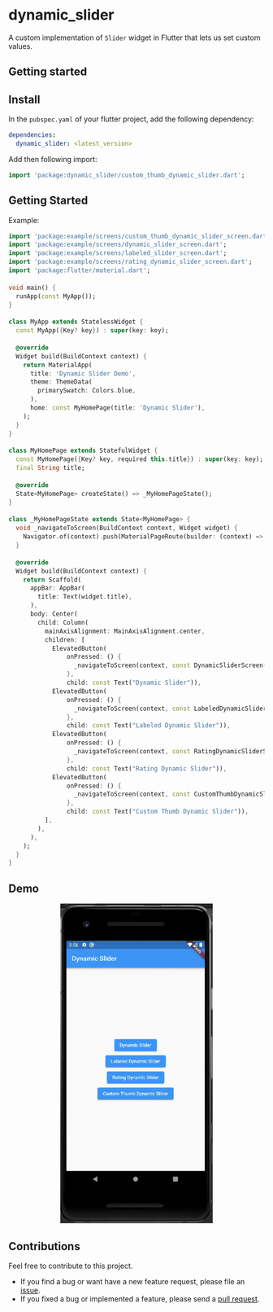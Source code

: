 <!-- 
This README describes the package. If you publish this package to pub.dev,
this README's contents appear on the landing page for your package.

For information about how to write a good package README, see the guide for
[writing package pages](https://dart.dev/guides/libraries/writing-package-pages). 

For general information about developing packages, see the Dart guide for
[creating packages](https://dart.dev/guides/libraries/create-library-packages)
and the Flutter guide for
[developing packages and plugins](https://flutter.dev/developing-packages). 
-->

# dynamic_slider

A custom implementation of ``Slider`` widget in Flutter that lets us set custom values.
## Getting started


## Install

In the ``pubspec.yaml`` of your flutter project, add the following dependency:

```yaml
dependencies:
  dynamic_slider: <latest_version>
```

Add then following import:

```dart
import 'package:dynamic_slider/custom_thumb_dynamic_slider.dart';
```


## Getting Started

Example:

```dart
import 'package:example/screens/custom_thumb_dynamic_slider_screen.dart';
import 'package:example/screens/dynamic_slider_screen.dart';
import 'package:example/screens/labeled_slider_screen.dart';
import 'package:example/screens/rating_dynamic_slider_screen.dart';
import 'package:flutter/material.dart';

void main() {
  runApp(const MyApp());
}

class MyApp extends StatelessWidget {
  const MyApp({Key? key}) : super(key: key);

  @override
  Widget build(BuildContext context) {
    return MaterialApp(
      title: 'Dynamic Slider Demo',
      theme: ThemeData(
        primarySwatch: Colors.blue,
      ),
      home: const MyHomePage(title: 'Dynamic Slider'),
    );
  }
}

class MyHomePage extends StatefulWidget {
  const MyHomePage({Key? key, required this.title}) : super(key: key);
  final String title;

  @override
  State<MyHomePage> createState() => _MyHomePageState();
}

class _MyHomePageState extends State<MyHomePage> {
  void _navigateToScreen(BuildContext context, Widget widget) {
    Navigator.of(context).push(MaterialPageRoute(builder: (context) => widget));
  }

  @override
  Widget build(BuildContext context) {
    return Scaffold(
      appBar: AppBar(
        title: Text(widget.title),
      ),
      body: Center(
        child: Column(
          mainAxisAlignment: MainAxisAlignment.center,
          children: [
            ElevatedButton(
                onPressed: () {
                  _navigateToScreen(context, const DynamicSliderScreen());
                },
                child: const Text("Dynamic Slider")),
            ElevatedButton(
                onPressed: () {
                  _navigateToScreen(context, const LabeledDynamicSliderScreen());
                },
                child: const Text("Labeled Dynamic Slider")),
            ElevatedButton(
                onPressed: () {
                  _navigateToScreen(context, const RatingDynamicSliderScreen());
                },
                child: const Text("Rating Dynamic Slider")),
            ElevatedButton(
                onPressed: () {
                  _navigateToScreen(context, const CustomThumbDynamicSliderScreen());
                },
                child: const Text("Custom Thumb Dynamic Slider")),
          ],
        ),
      ),
    );
  }
}

```


## Demo
<p align="center">
<img src="https://github.com/oaktreeapps/dynamic-slider/blob/main/assets/demo.gif" width="300"/>
</p>


## Contributions

Feel free to contribute to this project.

* If you find a bug or want have a new feature request, please file an [issue][issue].
* If you fixed a bug or implemented a feature, please send a [pull request][pr].


<!-- Links -->
[issue]: https://github.com/oaktreeapps/dynamic-slider/issues
[pr]: https://github.com/oaktreeapps/dynamic-slider/pulls
